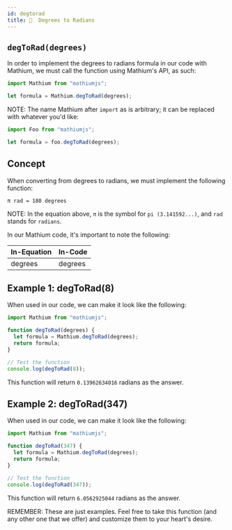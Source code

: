 ```yaml
---
id: degtorad
title: 🐊  Degrees to Radians
---
```


## `degToRad(degrees)`

In order to implement the degrees to radians formula in our code with Mathium, we must call the function using Mathium's API, as such:

```ts
import Mathium from "mathiumjs";

let formula = Mathium.degToRad(degrees);
```

NOTE: The name Mathium after `import` as is arbitrary; it can be replaced with whatever you'd like:

```ts
import Foo from "mathiumjs";

let formula = foo.degToRad(degrees);
```

## Concept

When converting from degrees to radians, we must implement the following function:

`π rad = 180 degrees`

NOTE: In the equation above, `π` is the symbol for `pi (3.141592...)`, and `rad` stands for `radians`.

In our Mathium code, it's important to note the following:

| In-Equation | In-Code |
| ----------- | ------- |
| degrees     | degrees |

## Example 1: degToRad(8)

When used in our code, we can make it look like the following:

```ts
import Mathium from "mathiumjs";

function degToRad(degrees) {
  let formula = Mathium.degToRad(degrees);
  return formula;
}

// Test the function
console.log(degToRad(8));
```

This function will return `0.13962634016` radians as the answer.

## Example 2: degToRad(347)

When used in our code, we can make it look like the following:

```ts
import Mathium from "mathiumjs";

function degToRad(347) {
  let formula = Mathium.degToRad(degrees);
  return formula;
}

// Test the function
console.log(degToRad(347));
```

This function will return `6.0562925044` radians as the answer.

REMEMBER: These are just examples. Feel free to take this function (and any other one that we offer) and customize them to your heart's desire.
